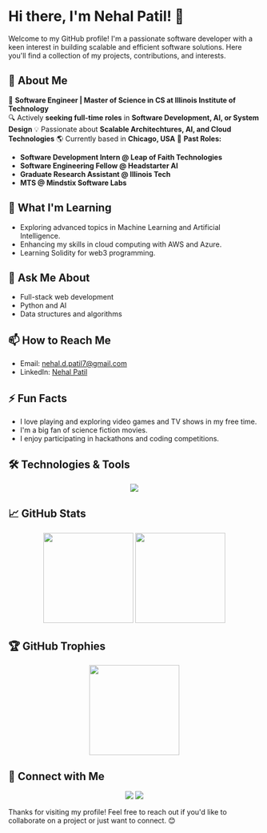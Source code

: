 # Hi there, I'm Nehal Patil! 👋

Welcome to my GitHub profile! I'm a passionate software developer with a keen interest in building scalable and efficient software solutions. Here you'll find a collection of my projects, contributions, and interests.

## 🚀 About Me
🎯 **Software Engineer | Master of Science in CS at Illinois Institute of Technology**  
🔍 Actively **seeking full-time roles** in **Software Development, AI, or System Design**
💡 Passionate about **Scalable Architechtures, AI, and Cloud Technologies**
🌎 Currently based in **Chicago, USA**
💼 **Past Roles:**
  - **Software Development Intern @ Leap of Faith Technologies**
  - **Software Engineering Fellow @ Headstarter AI**
  - **Graduate Research Assistant @ Illinois Tech**
  - **MTS @ Mindstix Software Labs**

## 🌱 What I'm Learning
- Exploring advanced topics in Machine Learning and Artificial Intelligence.
- Enhancing my skills in cloud computing with AWS and Azure.
- Learning Solidity for web3 programming.

## 💬 Ask Me About
- Full-stack web development
- Python and AI
- Data structures and algorithms

## 📫 How to Reach Me
- Email: nehal.d.patil7@gmail.com
- LinkedIn: [Nehal Patil](https://www.linkedin.com/in/nehalpatil7/)

## ⚡ Fun Facts
- I love playing and exploring video games and TV shows in my free time.
- I'm a big fan of science fiction movies.
- I enjoy participating in hackathons and coding competitions.

## 🛠️ Technologies & Tools
<p align="center">
  <img src="https://skillicons.dev/icons?i=git,ai,solidity,tensorflow,py,flask,js,nodejs,react,html,tailwind,redis,mysql,postgres,supabase,mongodb,aws,docker,c,cpp,postman,figma" />
</p>

## 📈 GitHub Stats
<p align="center">
  <img src="https://github-readme-stats.vercel.app/api?username=nehalpatil7&show_icons=true&theme=radical" height="180" />
  <img src="https://github-readme-stats.vercel.app/api/top-langs/?username=nehalpatil7&layout=compact&theme=radical" height="180" />
</p>

## 🏆 GitHub Trophies
<p align="center">
  <img src="https://github-profile-trophy.vercel.app/?username=nehalpatil7&theme=onedark&layout=compact&theme=radical" height="180" />
</p>

## 🔗 Connect with Me
<p align="center">
  <a href="https://www.linkedin.com/in/nehalpatil7/"><img src="https://img.shields.io/badge/-LinkedIn-blue?style=for-the-badge&logo=linkedin&logoColor=white" /></a>
  <a href="https://nehalpatil7.github.io/"><img src="https://img.shields.io/badge/ReadMe-018EF5?logo=readme&logoColor=fff?style=for-the-badge&logo=adobe-acrobat-reader&logoColor=white" /></a>
</p>

Thanks for visiting my profile! Feel free to reach out if you'd like to collaborate on a project or just want to connect. 😊
